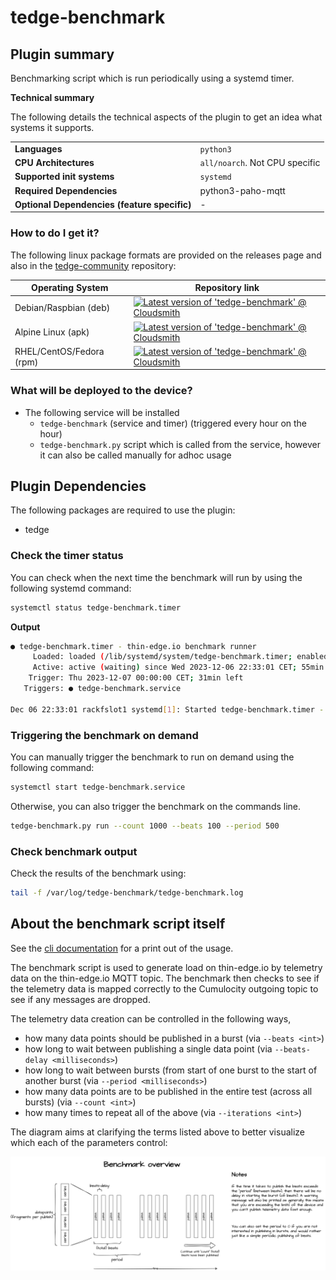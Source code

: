 # tedge-benchmark

## Plugin summary

Benchmarking script which is run periodically using a systemd timer.

**Technical summary**

The following details the technical aspects of the plugin to get an idea what systems it supports.

|||
|--|--|
|**Languages**|`python3`|
|**CPU Architectures**|`all/noarch`. Not CPU specific|
|**Supported init systems**|`systemd`|
|**Required Dependencies**|python3-paho-mqtt|
|**Optional Dependencies (feature specific)**|-|

### How to do I get it?

The following linux package formats are provided on the releases page and also in the [tedge-community](https://cloudsmith.io/~thinedge/repos/community/packages/) repository:

|Operating System|Repository link|
|--|--|
|Debian/Raspbian (deb)|[![Latest version of 'tedge-benchmark' @ Cloudsmith](https://api-prd.cloudsmith.io/v1/badges/version/thinedge/community/deb/tedge-benchmark/latest/a=all;d=any-distro%252Fany-version;t=binary/?render=true&show_latest=true)](https://cloudsmith.io/~thinedge/repos/community/packages/detail/deb/tedge-benchmark/latest/a=all;d=any-distro%252Fany-version;t=binary/)|
|Alpine Linux (apk)|[![Latest version of 'tedge-benchmark' @ Cloudsmith](https://api-prd.cloudsmith.io/v1/badges/version/thinedge/community/alpine/tedge-benchmark/latest/a=noarch;d=alpine%252Fany-version/?render=true&show_latest=true)](https://cloudsmith.io/~thinedge/repos/community/packages/detail/alpine/tedge-benchmark/latest/a=noarch;d=alpine%252Fany-version/)|
|RHEL/CentOS/Fedora (rpm)|[![Latest version of 'tedge-benchmark' @ Cloudsmith](https://api-prd.cloudsmith.io/v1/badges/version/thinedge/community/rpm/tedge-benchmark/latest/a=noarch;d=any-distro%252Fany-version;t=binary/?render=true&show_latest=true)](https://cloudsmith.io/~thinedge/repos/community/packages/detail/rpm/tedge-benchmark/latest/a=noarch;d=any-distro%252Fany-version;t=binary/)|

### What will be deployed to the device?

* The following service will be installed
    * `tedge-benchmark` (service and timer) (triggered every hour on the hour)
    * `tedge-benchmark.py` script which is called from the service, however it can also be called manually for adhoc usage

## Plugin Dependencies

The following packages are required to use the plugin:

* tedge


### Check the timer status

You can check when the next time the benchmark will run by using the following systemd command:

```sh
systemctl status tedge-benchmark.timer
```

**Output**

```sh
● tedge-benchmark.timer - thin-edge.io benchmark runner
     Loaded: loaded (/lib/systemd/system/tedge-benchmark.timer; enabled; preset: enabled)
     Active: active (waiting) since Wed 2023-12-06 22:33:01 CET; 55min ago
    Trigger: Thu 2023-12-07 00:00:00 CET; 31min left
   Triggers: ● tedge-benchmark.service

Dec 06 22:33:01 rackfslot1 systemd[1]: Started tedge-benchmark.timer - thin-edge.io benchmark runner.
```

### Triggering the benchmark on demand

You can manually trigger the benchmark to run on demand using the following command:

```sh
systemctl start tedge-benchmark.service
```

Otherwise, you can also trigger the benchmark on the commands line.

```sh
tedge-benchmark.py run --count 1000 --beats 100 --period 500
```

### Check benchmark output

Check the results of the benchmark using:

```sh
tail -f /var/log/tedge-benchmark/tedge-benchmark.log
```

## About the benchmark script itself

See the [cli documentation](docs/cli/benchmark.md) for a print out of the usage.

The benchmark script is used to generate load on thin-edge.io by telemetry data on the thin-edge.io MQTT topic. The benchmark then checks to see if the telemetry data is mapped correctly to the Cumulocity outgoing topic to see if any messages are dropped.

The telemetry data creation can be controlled in the following ways,

* how many data points should be published in a burst (via `--beats <int>`)
* how long to wait between publishing a single data point (via `--beats-delay <milliseconds>`)
* how long to wait between bursts (from start of one burst to the start of another burst (via `--period <milliseconds>`)
* how many data points are to be published in the entire test (across all bursts) (via `--count <int>`)
* how many times to repeat all of the above (via `--iterations <int>`)

The diagram aims at clarifying the terms listed above to better visualize which each of the parameters control:

![tedge-benchmark.drawio.png](./docs/tedge-benchmark.drawio.png)

